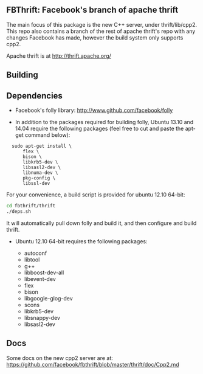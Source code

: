 FBThrift: Facebook's branch of apache thrift
--------------------------------------------

The main focus of this package is the new C++ server, under thrift/lib/cpp2.  This repo also contains a branch of the rest of apache thrift's repo with any changes Facebook has made, however the build system only supports cpp2.

Apache thrift is at http://thrift.apache.org/

Building
--------

Dependencies
------------

 - Facebook's folly library: http://www.github.com/facebook/folly

 - In addition to the packages required for building folly, Ubuntu 13.10 and 
   14.04 require the following packages (feel free to cut and paste the apt-get
   command below):

```
  sudo apt-get install \
      flex \
      bison \
      libkrb5-dev \
      libsasl2-dev \
      libnuma-dev \
      pkg-config \
      libssl-dev
```

For your convenience, a build script is provided for ubuntu 12.10 64-bit:

```sh
cd fbthrift/thrift
./deps.sh
```

It will automatically pull down folly and build it, and then configure and build thrift.

 - Ubuntu 12.10 64-bit requires the following packages:

    - autoconf
    - libtool
    - g++
    - libboost-dev-all
    - libevent-dev
    - flex
    - bison
    - libgoogle-glog-dev
    - scons
    - libkrb5-dev
    - libsnappy-dev
    - libsasl2-dev

Docs
----

Some docs on the new cpp2 server are at:
https://github.com/facebook/fbthrift/blob/master/thrift/doc/Cpp2.md
